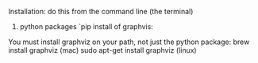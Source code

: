 Installation:
do this from the command line (the terminal)

1. python packages `pip install
 of graphvis:

You must install graphviz on your path, not just the python package:
brew install graphviz (mac)
sudo apt-get install graphviz (linux)